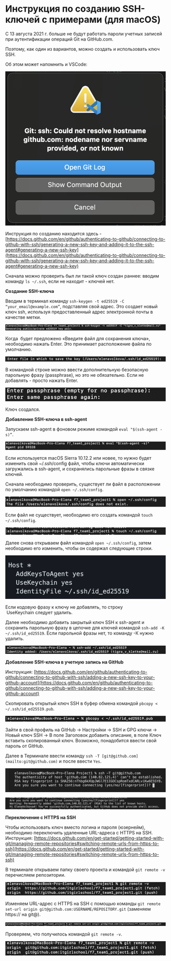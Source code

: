 # Инструкция по созданию SSH-ключей с примерами (для macOS)

С 13 августа 2021 г. больше не будут работать пароли учетных записей при аутентификации операций Git на GitHub.com.

Поэтому, как один из вариантов, можно создать и использовать ключ  SSH.

Об этом может напомнить и VSCode:

![предупреждение vscode про ключи](/pictures/ssh/Untitled.png)


Инструкция по созданию находится здесь - [https://docs.github.com/en/github/authenticating-to-github/connecting-to-github-with-ssh/generating-a-new-ssh-key-and-adding-it-to-the-ssh-agent#generating-a-new-ssh-key](https://docs.github.com/en/github/authenticating-to-github/connecting-to-github-with-ssh/generating-a-new-ssh-key-and-adding-it-to-the-ssh-agent#generating-a-new-ssh-key)

Сначала можно проверить был ли такой ключ создан раннее: вводим команду `ls ~/.ssh`, если не находит - ключей нет.


**Создание SSH-ключа**

Вводим в терминал команду `ssh-keygen -t ed25519 -C “your_email@example.com”`, подставляя свой адрес. Это создает новый ключ ssh, используя предоставленный адрес электронной почты в качестве метки.

![screenshot](/pictures/ssh/Untitled-1.png)

Когда  будет предложено «Введите файл для сохранения ключа», необходимо нажать Enter. Это принимает расположение файла по умолчанию.

![screenshot](/pictures/ssh/Untitled-2.png)

В командной строке можно ввести дополнительную безопасную парольную фразу (passphrase), но это не обязательно. Если не добавлять - просто нажать Enter.

![screenshot](/pictures/ssh/Untitled-3.png)

Ключ создался.

**Добавление SSH-ключа в ssh-agent**

Запускаем ssh-agent в фоновом режиме командой `eval "$(ssh-agent -s)”`.

![screenshot](/pictures/ssh/Untitled-4.png)

Если используется macOS Sierra 10.12.2 или новее, то нужно будет изменить свой ~/.ssh/config файл, чтобы ключи автоматически загружались в ssh-agent, и сохранялись парольные фразы в связке ключей.

Сначала необходимо проверить, существует ли файл в расположении по умолчанию командой `open ~/.ssh/config`.

![screenshot](/pictures/ssh/Untitled-5.png)

Если файл не существует, необходимо его создать командой `touch ~/.ssh/config`.

![screenshot](/pictures/ssh/Untitled-6.png)

Далее снова открываем файл командой `open ~/.ssh/config`, затем необходимо его изменить, чтобы он содержал следующие строки.

![screenshot](/pictures/ssh/Untitled-7.png)

Если кодовую фразу к ключу не добавлять, то строку  UseKeychain следует удалить.

Далее необходимо добавить закрытый ключ SSH к ssh-agent и сохранить парольную фразу в цепочке для ключей командой `ssh-add -K ~/.ssh/id_ed25519`. Если парольной фразы нет, то команду -К нужно удалить.

![screenshot](/pictures/ssh/Untitled-8.png)

**Добавление SSH-ключа в учетную запись на GitHub**

Инструкция: [https://docs.github.com/en/github/authenticating-to-github/connecting-to-github-with-ssh/adding-a-new-ssh-key-to-your-github-account](https://docs.github.com/en/github/authenticating-to-github/connecting-to-github-with-ssh/adding-a-new-ssh-key-to-your-github-account)

Скопировать открытый ключ SSH в буфер обмена командой `pbcopy < ~/.ssh/id_ed25519.pub`.

![screenshot](/pictures/ssh/Untitled-9.png)

Зайти в свой профиль на GitHub -> Настройки -> SSH и GPG ключи -> Новый ключ SSH -> В поле Заголовок добавить описание, в поле Ключ вставить скопированный ключ. Возможно, понадобится ввести свой пароль от GitHub.

Далее в Терминале ввести команду `ssh -T [git@github.com](mailto:git@github.com)` и после ввести `Yes`.

![screenshot](/pictures/ssh/Untitled-10.png)

![screenshot](/pictures/ssh/Untitled-11.png)

**Переключение с HTTPS на SSH**

Чтобы использовать ключ вместо логина и пароля (юзернейм), необходимо переключить удаленные URL-адреса с HTTPS на SSH. Инструкция: [https://docs.github.com/en/get-started/getting-started-with-git/managing-remote-repositories#switching-remote-urls-from-https-to-ssh](https://docs.github.com/en/get-started/getting-started-with-git/managing-remote-repositories#switching-remote-urls-from-https-to-ssh)

В терминале открываем папку своего проекта и командой `git remote -v` перечисляем репозитории.

![screenshot](/pictures/ssh/Untitled-12.png)

Изменяем URL-адрес с HTTPS на SSH с помощью команды `git remote set-url origin git@github.com:USERNAME/REPOSITORY.git` (заменяем https:// на git@).

![screenshot](/pictures/ssh/Untitled-13.png)

Проверяем, что получилось командой `git remote -v`.

![screenshot](/pictures/ssh/Untitled-14.png)
